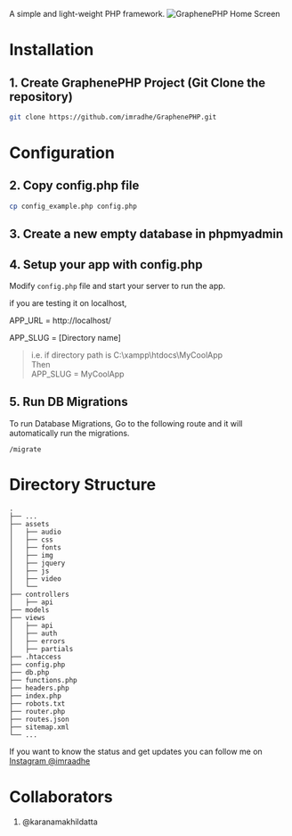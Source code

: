 A simple and light-weight PHP framework.
![GraphenePHP Home Screen](/assets/img/ss.png "GraphenePHP Home Screen")

# Installation

## 1. Create GraphenePHP Project (Git Clone the repository)

```bash
git clone https://github.com/imradhe/GraphenePHP.git
```

# Configuration

## 2. Copy config.php file
```bash
cp config_example.php config.php
```

## 3. Create a new empty database in phpmyadmin

## 4. Setup your app with config.php
Modify `config.php` file and start your server to run the app.

if you are testing it on localhost, 

APP_URL = http://localhost/

APP_SLUG = [Directory name]

> i.e. if directory path is C:\xampp\htdocs\MyCoolApp <br>
Then <br>
> APP_SLUG = MyCoolApp
## 5. Run DB Migrations
To run Database Migrations, Go to the following route and it will automatically run the migrations.

``` /migrate ```

# Directory Structure
```
.
├── ...
├── assets   
│   ├── audio                 
│   ├── css   
│   ├── fonts         
│   ├── img
│   ├── jquery
│   ├── js   
│   ├── video
│   └──      
├── controllers
│   ├── api      
├── models       
├── views   
│   ├── api
│   ├── auth
│   ├── errors
│   ├── partials 
├── .htaccess 
├── config.php 
├── db.php   
├── functions.php
├── headers.php
├── index.php
├── robots.txt
├── router.php
├── routes.json
├── sitemap.xml
└── ...
```



If you want to know the status and get updates you can follow me on [Instagram @imraadhe](https://instagram.com/imraadhe)

# Collaborators

1. @karanamakhildatta


